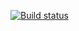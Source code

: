 [![Build status](https://ci.appveyor.com/api/projects/status/3plt8ikxx1iavx97?svg=true)](https://ci.appveyor.com/project/Mrlololi/homeworkk)
